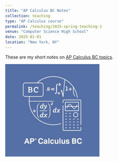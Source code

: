```yaml
---
title: "AP Calculus BC Notes"
collection: teaching
type: "AP Calculus course"
permalink: /teaching/2025-spring-teaching-1
venue: "Computer Science High School"
date: 2025-01-01
location: "New York, NY"
---
```


These are my short notes on [AP Calculus BC topics](https://github.com/harry-yangmath/AP_Calc_BC).

<img src="images/bc_logo.png" alt="BC Logo" style="width: 300px; height: auto;">



